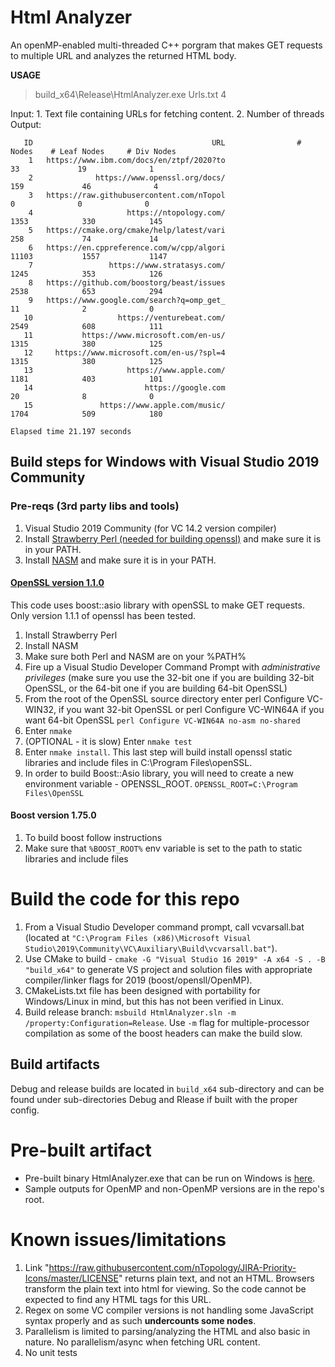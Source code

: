 # Html Analyzer

An openMP-enabled multi-threaded C++ porgram that makes GET requests to multiple URL and analyzes the returned HTML body. 

**USAGE**

> build_x64\Release\HtmlAnalyzer.exe Urls.txt 4

Input:
    1. Text file containing URLs for fetching content.
    2. Number of threads
Output:
```
   ID                                        URL                # Nodes    # Leaf Nodes     # Div Nodes
    1   https://www.ibm.com/docs/en/ztpf/2020?to                     33             19              1
    2              https://www.openssl.org/docs/                    159             46              4
    3   https://raw.githubusercontent.com/nTopol                      0              0              0
    4                     https://ntopology.com/                   1353            330            145
    5   https://cmake.org/cmake/help/latest/vari                    258             74             14
    6   https://en.cppreference.com/w/cpp/algori                  11103           1557           1147
    7                 https://www.stratasys.com/                   1245            353            126
    8   https://github.com/boostorg/beast/issues                   2538            653            294
    9   https://www.google.com/search?q=omp_get_                     11              2              0
   10                   https://venturebeat.com/                   2549            608            111
   11           https://www.microsoft.com/en-us/                   1315            380            125
   12     https://www.microsoft.com/en-us/?spl=4                   1315            380            125
   13                     https://www.apple.com/                   1181            403            101
   14                         https://google.com                     20              8              0
   15               https://www.apple.com/music/                   1704            509            180

Elapsed time 21.197 seconds
```

## Build steps for Windows with Visual Studio 2019 Community

### Pre-reqs (3rd party libs and tools)
1. Visual Studio 2019 Community (for VC 14.2 version compiler)
2. Install [Strawberry Perl (needed for building openssl)](https://strawberryperl.com/) and make sure it is in your PATH.
3. Install [NASM](https://www.nasm.us/) and make sure it is in your PATH.

#### [OpenSSL version 1.1.0](https://www.openssl.org/)
This code uses boost::asio library with openSSL to make GET requests. Only version 1.1.1 of openssl has been tested.  

1. Install Strawberry Perl
2. Install NASM
3. Make sure both Perl and NASM are on your %PATH%
4. Fire up a Visual Studio Developer Command Prompt with *administrative privileges* (make sure you use the 32-bit one if you are building 32-bit OpenSSL, or the 64-bit one if you are building 64-bit OpenSSL)
5. From the root of the OpenSSL source directory enter perl Configure VC-WIN32, if you want 32-bit OpenSSL or perl Configure VC-WIN64A if you want 64-bit OpenSSL
     ```perl Configure VC-WIN64A no-asm no-shared```
6. Enter `nmake`
7. (OPTIONAL - it is slow) Enter `nmake test`
8. Enter `nmake install`.  This last step will build install openssl static libraries and include files in C:\Program Files\openSSL.
9. In order to build Boost::Asio library, you will need to create a new environment variable - OPENSSL_ROOT. 
   `OPENSSL_ROOT=C:\Program Files\OpenSSL`
#### Boost version 1.75.0
1. To build boost follow instructions
2. Make sure that `%BOOST_ROOT%` env variable is set to the path to static libraries and include files

# Build the code for this repo
1. From a Visual Studio Developer command prompt, call vcvarsall.bat (located at `"C:\Program Files (x86)\Microsoft Visual Studio\2019\Community\VC\Auxiliary\Build\vcvarsall.bat"`).
2. Use CMake to build - `cmake -G "Visual Studio 16 2019" -A x64 -S . -B "build_x64"` to generate VS project and solution files with appropriate compiler/linker flags for 2019 (boost/opensll/OpenMP). 
3. CMakeLists.txt file has been designed with portability for Windows/Linux in mind, but this has not been verified in Linux.
4. Build release branch: `msbuild HtmlAnalyzer.sln -m /property:Configuration=Release`. Use `-m` flag  for multiple-processor compilation as some of the boost headers can make the build slow.

## Build artifacts
Debug and release builds are located in `build_x64` sub-directory and can be found under sub-directories Debug and Rlease if built with the proper config. 

# Pre-built artifact
- Pre-built binary HtmlAnalyzer.exe that can be run on Windows is [here](https://github.com/jaySJ/html_analyzer/releases/tag/0.0).
- Sample outputs for OpenMP and non-OpenMP versions are in the repo's root.

# Known issues/limitations
1. Link "https://raw.githubusercontent.com/nTopology/JIRA-Priority-Icons/master/LICENSE" returns plain text, and not an HTML. Browsers transform the plain text into html for viewing. So the code cannot be expected to find any HTML tags for this URL.
2. Regex on some VC compiler versions is not handling some JavaScript syntax properly and as such **undercounts some nodes**.
3. Parallelism is limited to parsing/analyzing the HTML and also basic in nature. No parallelism/async when fetching URL content.
5. No unit tests


